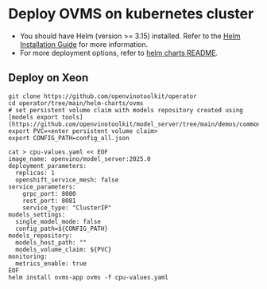 # Deploy OVMS on kubernetes cluster

- You should have Helm (version >= 3.15) installed. Refer to the [Helm Installation Guide](https://helm.sh/docs/intro/install/) for more information.
- For more deployment options, refer to [helm charts README](https://github.com/openvinotoolkit/operator/tree/main/helm-charts/ovms).

## Deploy on Xeon

```
git clone https://github.com/openvinotoolkit/operator
cd operator/tree/main/helm-charts/ovms
# set persistent volume claim with models repository created using [models export tools](https://github.com/openvinotoolkit/model_server/tree/main/demos/common/export_models)
export PVC=<enter persistent volume claim>
export CONFIG_PATH=config_all.json

cat > cpu-values.yaml << EOF
image_name: openvino/model_server:2025.0
deployment_parameters:
  replicas: 1
  openshift_service_mesh: false
service_parameters:
    grpc_port: 8080
    rest_port: 8081
    service_type: "ClusterIP"
models_settings:
  single_model_mode: false
  config_path=${CONFIG_PATH}
models_repository:
  models_host_path: ""
  models_volume_claim: ${PVC}
monitoring:
  metrics_enable: true
EOF
helm install ovms-app ovms -f cpu-values.yaml
```
